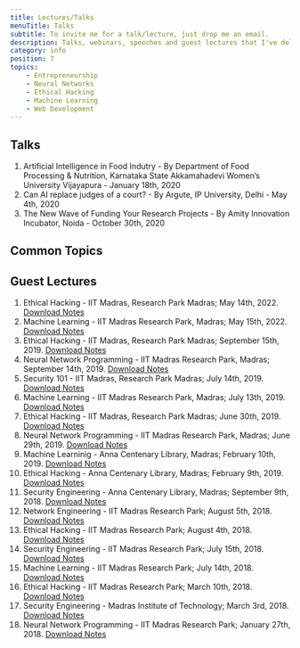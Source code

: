 ```yaml
---
title: Lectures/Talks
menuTitle: Talks
subtitle: To invite me for a talk/lecture, just drop me an email.
description: Talks, webinars, speeches and guest lectures that I've delivered.
category: info
position: 7
topics:
    - Entrepreneurship
    - Neural Networks
    - Ethical Hacking
    - Machine Learning
    - Web Development
---
```

## Talks

1. Artificial Intelligence in Food Indutry - By Department of Food Processing & Nutrition, Karnataka State Akkamahadevi Women’s University Vijayapura - January 18th, 2020
2. Can AI replace judges of a court? - By Argute, IP University, Delhi - May 4th, 2020
3. The New Wave of Funding Your Research Projects - By Amity Innovation Incubator, Noida - October 30th, 2020

## Common Topics

<list :items="topics"></list>

## Guest Lectures

1. Ethical Hacking - IIT Madras, Research Park Madras; May 14th, 2022. [Download Notes](https://gitlab.com/Wahal/ethical-hacking)
2. Machine Learning - IIT Madras Research Park, Madras; May 15th, 2022. [Download Notes](https://gitlab.com/Wahal/deep-learning)
3. Ethical Hacking - IIT Madras, Research Park Madras; September 15th, 2019. [Download Notes](https://gitlab.com/Wahal/ethical-hacking)
4. Neural Network Programming - IIT Madras Research Park, Madras; September 14th, 2019. [Download Notes](https://gitlab.com/Wahal/deep-learning)
5. Security 101 - IIT Madras, Research Park Madras; July 14th, 2019. [Download Notes](https://gitlab.com/Wahal/ethical-hacking)
6. Machine Learning - IIT Madras Research Park, Madras; July 13th, 2019. [Download Notes](https://gitlab.com/Wahal/deep-learning)
7. Ethical Hacking - IIT Madras, Research Park Madras; June 30th, 2019. [Download Notes](https://gitlab.com/Wahal/ethical-hacking)
8. Neural Network Programming - IIT Madras Research Park, Madras; June 29th, 2019. [Download Notes](https://gitlab.com/Wahal/deep-learning)
9. Machine Learninig - Anna Centenary Library, Madras; February 10th, 2019. [Download Notes](https://gitlab.com/Wahal/deep-learning)
10. Ethical Hacking - Anna Centenary Library, Madras; February 9th, 2019. [Download Notes](https://gitlab.com/Wahal/ethical-hacking)
11. Security Engineering - Anna Centenary Library, Madras; September 9th, 2018. [Download Notes](https://gitlab.com/Wahal/ethical-hacking)
12. Network Engineering - IIT Madras Research Park; August 5th, 2018. [Download Notes](https://gitlab.com/Wahal/deep-learning)
13. Ethical Hacking - IIT Madras Research Park; August 4th, 2018. [Download Notes](https://gitlab.com/Wahal/ethical-hacking)
14. Security Engineering - IIT Madras Research Park; July 15th, 2018. [Download Notes](https://gitlab.com/Wahal/ethical-hacking)
15. Machine Learning - IIT Madras Research Park; July 14th, 2018. [Download Notes](https://gitlab.com/Wahal/deep-learning)
16. Ethical Hacking - IIT Madras Research Park; March 10th, 2018. [Download Notes](https://gitlab.com/Wahal/ethical-hacking)
17. Security Engineering - Madras Institute of Technology; March 3rd, 2018. [Download Notes](https://gitlab.com/Wahal/ethical-hacking)
18. Neural Network Programming - IIT Madras Research Park; January 27th, 2018. [Download Notes](https://gitlab.com/Wahal/deep-learning)